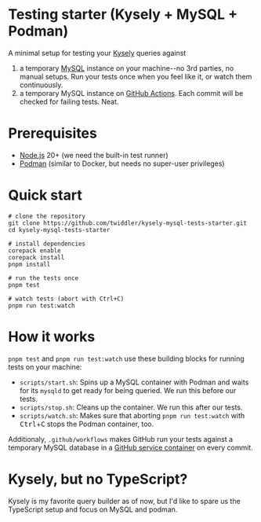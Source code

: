 # Testing starter (Kysely + MySQL + Podman)

A minimal setup for testing your [Kysely](https://kysely.dev/) queries against

1. a temporary [MySQL](https://www.mysql.com/) instance on your machine--no 3rd parties, no manual setups. Run your tests once when you feel like it, or watch them continuously.
2. a temporary MySQL instance on [GitHub Actions](https://docs.github.com/en/actions). Each commit will be checked for failing tests. Neat.

# Prerequisites

- [Node.js](https://nodejs.org/en) 20+ (we need the built-in test runner)
- [Podman](https://podman.io/) (similar to Docker, but needs no super-user privileges)

# Quick start

```console
# clone the repository
git clone https://github.com/twiddler/kysely-mysql-tests-starter.git
cd kysely-mysql-tests-starter

# install dependencies
corepack enable
corepack install
pnpm install

# run the tests once
pnpm test

# watch tests (abort with Ctrl+C)
pnpm run test:watch
```

# How it works

`pnpm test` and `pnpm run test:watch` use these building blocks for running tests on your machine:

- `scripts/start.sh`: Spins up a MySQL container with Podman and waits for its `mysqld` to get ready for being queried. We run this before our tests.
- `scripts/stop.sh`: Cleans up the container. We run this after our tests.
- `scripts/watch.sh`: Makes sure that aborting `pnpm run test:watch` with <kbd>Ctrl</kbd>+<kbd>C</kbd> stops the Podman container, too.

Additionaly, `.github/workflows` makes GitHub run your tests against a temporary MySQL database in a [GitHub service container](https://docs.github.com/en/actions/use-cases-and-examples/using-containerized-services/about-service-containers) on every commit.

# Kysely, but no TypeScript?

Kysely is my favorite query builder as of now, but I'd like to spare us the TypeScript setup and focus on MySQL and podman.

